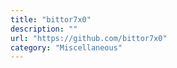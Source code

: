 ```yaml
---
title: "bittor7x0"
description: ""
url: "https://github.com/bittor7x0"
category: "Miscellaneous"
---
```

